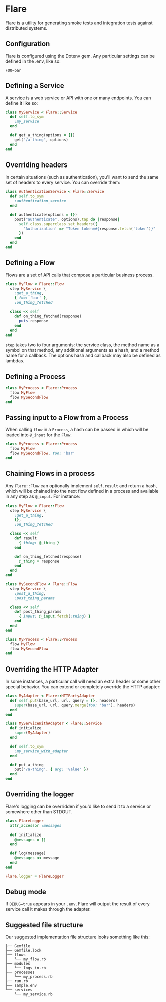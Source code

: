 # Flare

Flare is a utility for generating smoke tests and integration tests against
distributed systems.

## Configuration
Flare is configured using the Dotenv gem. Any particular settings can be defined
in the .env, like so:

```
FOO=bar
```

## Defining a Service
A service is a web service or API with one or many endpoints. You can define it
like so:
```ruby
class MyService < Flare::Service
  def self.to_sym
    :my_service
  end

  def get_a_thing(options = {})
    get("/a-thing", options)
  end
end
```

## Overriding headers
In certain situations (such as authentication), you'll want to send the same set
of headers to every service. You can override them:
```ruby
class AuthenticationService < Flare::Service
  def self.to_sym
    :authentication_service
  end

  def authenticate(options = {})
    post("authenticate", options).tap do |response|
      self.class.superclass.set_headers({
        'Authorization' => "Token token=#{response.fetch('token')}"
      })
    end
  end
end
```

## Defining a Flow
Flows are a set of API calls that compose a particular business process.
```ruby
class MyFlow < Flare::Flow
  step MyService \
    :get_a_thing,
    { foo: 'bar' },
    :on_thing_fetched

  class << self
    def on_thing_fetched(response)
      puts response
    end
  end
end
```

`step` takes two to four arguments: the service class, the method name as a symbol
on that method, any additional arguments as a hash, and a method name for a callback.
The options hash and callback may also be defined as lambdas.

## Defining a Process
```ruby
class MyProcess < Flare::Process
  flow MyFlow
  flow MySecondFlow
end
```

## Passing input to a Flow from a Process
When calling `flow` in a `Process`, a hash can be passed in which will be loaded
into `@_input` for the `Flow`.
```ruby
class MyProcess < Flare::Process
  flow MyFlow
  flow MySecondFlow, foo: 'bar'
end
```

## Chaining Flows in a process
Any `Flare::Flow` can optionally implement `self.result` and return a hash, which
will be chained into the next flow defined in a process and available in any step
as `@_input`. For instance:
```ruby
class MyFlow < Flare::Flow
  step MyService \
    :get_a_thing,
    {},
    :on_thing_fetched

  class << self
    def result
      { thing: @_thing }
    end

    def on_thing_fetched(response)
      @_thing = response
    end
  end
end

class MySecondFlow < Flare::Flow
  step MyService \
    :post_a_thing,
    :post_thing_params

  class << self
    def post_thing_params
      { input: @_input.fetch(:thing) }
    end
  end
end

class MyProcess < Flare::Process
  flow MyFlow
  flow MySecondFlow
end
```

## Overriding the HTTP Adapter
In some instances, a particular call will need an extra header or some other
special behavior. You can extend or completely override the HTTP adapter:
```ruby
class MyAdapter < Flare::HTTPartyAdapter
  def self.put(base_url, url, query = {}, headers)
    super(base_url, url, query.merge(foo: 'bar'), headers)
  end
end

class MyServiceWithAdapter < Flare::Service
  def initialize
    super(MyAdapter)
  end

  def self.to_sym
    :my_service_with_adapter
  end

  def put_a_thing
    put('/a-thing', { arg: 'value' })
  end
end
```

## Overriding the logger
Flare's logging can be overridden if you'd like to send it to a service or
somewhere other than STDOUT.
```ruby
class FlareLogger
  attr_accessor :messages

  def initialize
    @messages = []
  end

  def log(message)
    @messages << message
  end
end

Flare.logger = FlareLogger
```

## Debug mode
If `DEBUG=true` appears in your `.env`, Flare will output the result of every
service call it makes through the adapter.

## Suggested file structure
Our suggested implementation file structure looks something like this:
```
├── Gemfile
├── Gemfile.lock
├── flows
│   └── my_flow.rb
├── modules
│   └── logs_in.rb
├── processes
│   └── my_process.rb
├── run.rb
├── sample.env
└── services
    └── my_service.rb
```
